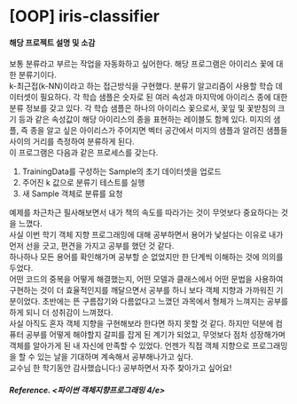 # [OOP] iris-classifier
#### 해당 프로젝트 설명 및 소감  
보통 분류라고 부르는 작업을 자동화하고 싶어한다. 해당 프로그램은 아이리스 꽃에 대한 분류기이다.  
k-최근접(k-NN)이라고 하는 접근방식을 구현했다.
분류기 알고리즘이 사용할 학습 데이터셋이 필요하다. 각 학습 샘플은 숫자로 된 여러 속성과 마지막에 아이리스 종에 대한 분류 정보를 갖고 있다. 각 학습 샘플은 하나의 아이리스 꽃으로서, 꽃잎 및 꽃받침의 크기 등과 같은 속성값이 해당 아이리스의 종을 표현하는 레이블도 함께 있다. 
미지의 샘플, 즉 종을 알고 싶은 아이리스가 주어지면 벡터 공간에서 미지의 샘플과 알려진 샘플들 사이의 거리를 측정하여 분류하게 된다.  
이 프로그램은 다음과 같은 프로세스를 갖는다.  
1. TrainingData를 구성하는 Sample의 초기 데이터셋을 업로드  
2. 주어진 k 값으로 분류기 테스트를 실행
3. 새 Sample 객체로 분류를 요청

 예제를 차근차근 필사해보면서 내가 책의 속도를 따라가는 것이 무엇보다 중요하다는 것을 느꼈다.  
 사실 이번 학기 객체 지향 프로그래밍에 대해 공부하면서 용어가 낯설다는 이유로 내가 먼저 선을 긋고, 편견을 가지고 공부를 했던 것 같다.  
 하나하나 모든 용어를 확인해가며 공부할 순 없었지만 한 단계씩 이해하는 것에 의의를 두었다.  
 어떤 코드의 중복을 어떻게 해결했는지, 어떤 모델과 클래스에서 어떤 문법을 사용하여 구현하는 것이 더 효율적인지를 깨달으면서 공부를 하니 보다 객체 지향과 가까워진 기분이었다. 초반에는 뜬 구름잡기와 다름없다고 느꼈던 과목에서 형체가 느껴지는 공부를 하게 되니 더 성취감이 느껴졌다.   
 사실 아직도 혼자 객체 지향을 구현해보라 한다면 하지 못할 것 같다. 하지만 덕분에 컴퓨터 공부를 어떻게 해야할지 갈피를 잡게 된 계기가 되었고, 무엇보다 점차 성장해가며 객체를 알아가게 된 내 자신에 만족할 수 있었다. 언젠가 직접 객체 지향으로 프로그래밍을 할 수 있는 날을 기대하며 계속해서 공부해나가고 싶다.   
 교수님 한 학기동안 감사했습니다:) 공부하면서 자주 찾아가고 싶어요!
 
 ##### Reference. <파이썬 객체지향프로그래밍 4/e>